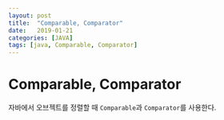 ```yaml
---
layout: post
title:  "Comparable, Comparator"
date:   2019-01-21
categories: [JAVA]
tags: [java, Comparable, Comparator]
---
```


# Comparable, Comparator
자바에서 오브젝트를 정렬할 때 `Comparable`과 `Comparator`를 사용한다.

